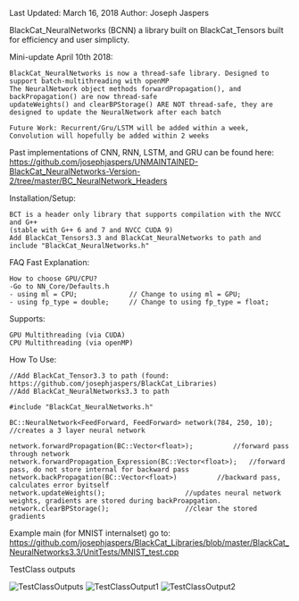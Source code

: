 Last Updated: March 16, 2018
Author: Joseph Jaspers

BlackCat_NeuralNetworks (BCNN) a library built on BlackCat_Tensors built for efficiency and user simplicty.


Mini-update April 10th 2018:

	BlackCat_NeuralNetworks is now a thread-safe library. Designed to support batch-multithreading with openMP
	The NeuralNetwork object methods forwardPropagation(), and backPropagation() are now thread-safe
	updateWeights() and clearBPStorage() ARE NOT thread-safe, they are designed to update the NeuralNetwork after each batch
	
	Future Work: Recurrent/Gru/LSTM will be added within a week, Convolution will hopefully be added within 2 weeks
	

Past implementations of CNN, RNN, LSTM, and GRU can be found here:
	https://github.com/josephjaspers/UNMAINTAINED-BlackCat_NeuralNetworks-Version-2/tree/master/BC_NeuralNetwork_Headers
	

Installation/Setup:

	BCT is a header only library that supports compilation with the NVCC and G++ 
	(stable with G++ 6 and 7 and NVCC CUDA 9)
	Add BlackCat_Tensors3.3 and BlackCat_NeuralNetworks to path and include "BlackCat_NeuralNetworks.h"

FAQ Fast Explanation:

	How to choose GPU/CPU?	
	-Go to NN_Core/Defaults.h
	- using ml = CPU;             // Change to using ml = GPU;
	- using fp_type = double;     // Change to using fp_type = float;
	
Supports:

	GPU Multithreading (via CUDA)
	CPU Multithreading (via openMP) 

How To Use:

	//Add BlackCat_Tensor3.3 to path (found: https://github.com/josephjaspers/BlackCat_Libraries)
	//Add BlackCat_NeuralNetworks3.3 to path

	#include "BlackCat_NeuralNetworks.h"
	
	BC::NeuralNetwork<FeedForward, FeedForward> network(784, 250, 10); //creates a 3 layer neural network
	
	network.forwardPropagation(BC::Vector<float>); 			//forward pass through network
	network.forwardPropagation_Expression(BC::Vector<float>); 	//forward pass, do not store internal for backward pass
	network.backPropagation(BC::Vector<float>)			//backward pass, calculates error byitself
	network.updateWeights();					//updates neural network weights, gradients are stored during backProapgation.
	network.clearBPStorage();					//clear the stored gradients


Example main (for MNIST internalset) go to:
	https://github.com/josephjaspers/BlackCat_Libraries/blob/master/BlackCat_NeuralNetworks3.3/UnitTests/MNIST_test.cpp


TestClass outputs 

![TestClassOutputs](https://user-images.githubusercontent.com/20384345/37546694-62f0f262-2944-11e8-99f4-ff48a92210dc.png  "TestClassOutput1")
![TestClassOutput1](https://user-images.githubusercontent.com/20384345/37546692-62dce43e-2944-11e8-9d3d-236ee151ebfa.png  "TestClassOutput2")
![TestClassOutput2](https://user-images.githubusercontent.com/20384345/37546693-62e67ea4-2944-11e8-9c21-a129d2d8d94f.png  "TestClassOutput1")

